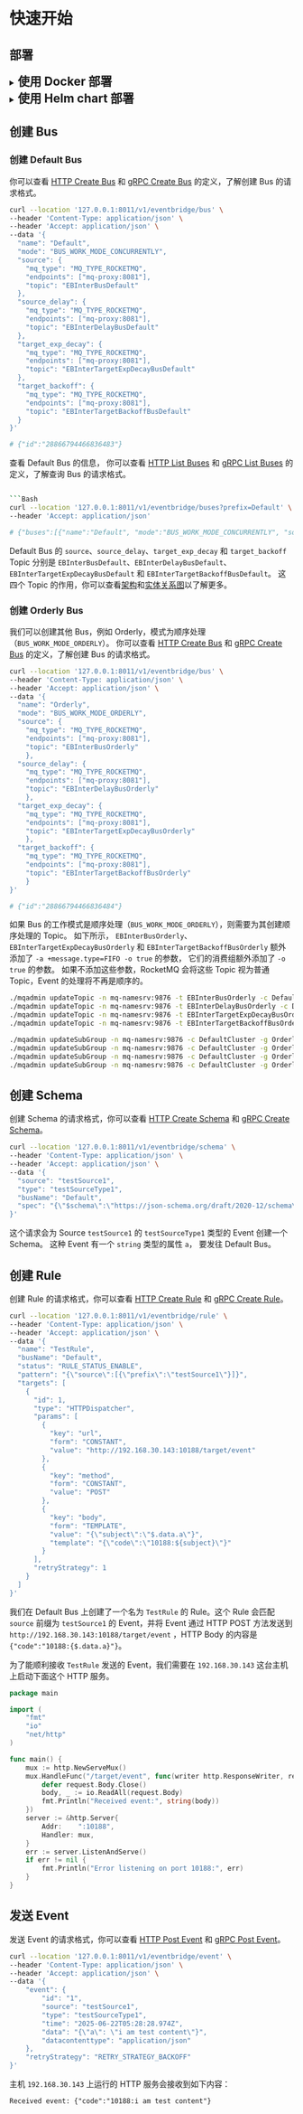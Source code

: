 # 快速开始

## 部署

<details>
<summary><span style="font-size:1.5em; font-weight:bold;">使用 Docker 部署</span></summary>

#### 启动 Postgres，Redis 和 RocketMQ

准备 `docker-compose.yaml` 文件：

```yaml
services:
  db:
    image: postgres
    environment:
      POSTGRES_PASSWORD: example
    depends_on:
      - redis
    networks:
      - eventbridge

  redis:
    image: redis
    networks:
      - eventbridge

  mq-namesrv:
    restart: always
    image: apache/rocketmq:5.3.3
    environment:
      - JAVA_OPT_EXT=-server -Xms256m -Xmx256m -Xmn128m
    command: sh mqnamesrv
    networks:
      - eventbridge

  mq-broker:
    restart: always
    image: apache/rocketmq:5.3.3
    depends_on:
      - mq-namesrv
    environment:
      - NAMESRV_ADDR=mq-namesrv:9876
      - JAVA_OPT_EXT=-server -Xms512m -Xmx512m -Xmn256m
    command: sh mqbroker
    networks:
      - eventbridge

  mq-proxy:
    restart: always
    image: apache/rocketmq:5.3.3
    depends_on:
      - mq-namesrv
      - mq-broker
    environment:
      - NAMESRV_ADDR=mq-namesrv:9876
      - JAVA_OPT_EXT=-server -Xms256m -Xmx256m -Xmn128m
    command: sh mqproxy
    networks:
      - eventbridge

  create-default-data-bus:
    restart: on-failure
    image: apache/rocketmq:5.3.3
    depends_on:
      - mq-namesrv
      - mq-broker
      - mq-proxy
    networks:
      - eventbridge
    command:
      - sh
      - -c
      - |
        set -e

        # Create Default data bus
        until ./mqadmin updateTopic -n mq-namesrv:9876 -t EBInterBusDefault -c DefaultCluster -r 8 -w 8 | tee /dev/stderr | grep success; do
        echo "Retrying updateTopic for EBInterBusDefault..."
        sleep 1
        done

        ./mqadmin updateTopic -n mq-namesrv:9876 -t EBInterDelayBusDefault -c DefaultCluster -r 8 -w 8 -a +message.type=DELAY | tee /dev/stderr | grep success
        ./mqadmin updateTopic -n mq-namesrv:9876 -t EBInterTargetExpDecayBusDefault -c DefaultCluster -r 8 -w 8 | tee /dev/stderr | grep success
        ./mqadmin updateTopic -n mq-namesrv:9876 -t EBInterTargetBackoffBusDefault -c DefaultCluster -r 8 -w 8 | tee /dev/stderr | grep success

        ./mqadmin updateSubGroup -n mq-namesrv:9876 -c DefaultCluster -g DefaultSource -r 3 | tee /dev/stderr | grep success
        ./mqadmin updateSubGroup -n mq-namesrv:9876 -c DefaultCluster -g DefaultSourceDelay -r 3 | tee /dev/stderr | grep success
        ./mqadmin updateSubGroup -n mq-namesrv:9876 -c DefaultCluster -g DefaultTargetExpDecay -r 176 | tee /dev/stderr | grep success
        ./mqadmin updateSubGroup -n mq-namesrv:9876 -c DefaultCluster -g DefaultTargetBackoff -r 3 | tee /dev/stderr | grep success

networks:
  eventbridge:
    name: eventbridge
    driver: bridge
```

有一些重要的信息需要关注：

- `db`：Postgres 数据库服务，使用密码 `example`，端口 5432。
- `redis`：Redis 服务，端口 6379。
- `mq-proxy`：RocketMQ Proxy 服务，端口 8081。
- `create-default-data-bus`：创建 Default Bus 的 Topic 并配置订阅组。
    - 为 Default Bus 创建了四个 Topic：
        - `EBInterBusDefault`：用于接收实时 Event 的 Topic。
        - `EBInterDelayBusDefault`：用于接收延迟 Event 的 Topic，额外添加了 `message.type=DELAY` 的属性。
        - `EBInterTargetExpDecayBusDefault`：用于存放需要进行指数衰减策略重试的 Event 的 Topic。
        - `EBInterTargetBackoffBusDefault`：用于存放需要进行退避策略重试的 Event 的 Topic。
    - 为每个 Topic 创建了对应的订阅组：
        -
        订阅组的名字是[{host}{port}{topic}](https://github.com/tianping526/eventbridge/blob/main/app/job/internal/data/rocketmq.go#L101)
        的格式。
        - `EBInterTargetExpDecayBusDefault` 订阅组的重试次数设置为 176 次，如果设置错误，Job 将无法正确处理指数衰减策略的重试。
        - `EBInterTargetBackoffBusDefault` 订阅组的重试次数设置为 3 次，如果设置错误，Job 将无法正确处理退避策略的重试。
        - 其他订阅组的重试次数设置为 3 次，代表 Event 在 Job 内部流转失败时的重试次数。

启动Docker Compose：

> 确保当前目录下有 docker-compose.yaml 文件。

```bash
docker-compose -f docker-compose.yaml up -d
```

查看服务状态：

```bash
docker-compose -f docker-compose.yaml ps -a
```

    NAME                                    IMAGE                   COMMAND                  SERVICE                   CREATED          STATUS                     PORTS
    eventbridge-create-default-data-bus-1   apache/rocketmq:5.3.3   "./docker-entrypoint…"   create-default-data-bus   43 seconds ago   Exited (0) 3 seconds ago   
    eventbridge-db-1                        postgres                "docker-entrypoint.s…"   db                        43 seconds ago   Up 43 seconds              5432/tcp
    eventbridge-mq-broker-1                 apache/rocketmq:5.3.3   "./docker-entrypoint…"   mq-broker                 44 seconds ago   Up 43 seconds              9876/tcp, 10909/tcp, 10911-10912/tcp
    eventbridge-mq-namesrv-1                apache/rocketmq:5.3.3   "./docker-entrypoint…"   mq-namesrv                44 seconds ago   Up 43 seconds              9876/tcp, 10909/tcp, 10911-10912/tcp
    eventbridge-mq-proxy-1                  apache/rocketmq:5.3.3   "./docker-entrypoint…"   mq-proxy                  43 seconds ago   Up 31 seconds              9876/tcp, 10909/tcp, 10911-10912/tcp
    eventbridge-redis-1                     redis                   "docker-entrypoint.s…"   redis                     44 seconds ago   Up 43 seconds              6379/tcp

`eventbridge-create-default-data-bus-1` 状态为 `Exited (0)` 表示创建 Default Bus 的 Topic 和配置订阅组成功。

#### 启动 Service

> 确保当前目录下有 `service.yaml` 文件。

```bash
docker run -d --network eventbridge -p 8011:8011 -p 9011:9011 -v $(pwd)/service.yaml:/data/conf/service.yaml linktin/eb-service:1.6.1
```

下面是 `service.yaml` 的内容，你还可以查看 Service 的 [配置文件示例](../../app/service/configs/service.yaml)
和 [schema](../../app/service/internal/conf/conf.proto)。

```yaml
bootstrap:
  server:
    http:
      addr: 0.0.0.0:8011 # 监听 HTTP 请求的端口
      timeout: 1s
    grpc:
      addr: 0.0.0.0:9011 # 监听 gRPC 请求的端口
      timeout: 1s
  data:
    database:
      driver: postgres
      source: postgresql://postgres:example@db:5432/postgres # Postgres 数据库连接字符串
      max_open: 100
      max_idle: 10
      conn_max_life_time: 0s
      conn_max_idle_time: 300s
    redis:
      addrs:
        - redis:6379 # Redis 服务地址
      password:
      db_index: 0
      dial_timeout: 1s
      read_timeout: 0.2s
      write_timeout: 0.2s
```

查看服务状态：

```bash
docker ps -a
```

    CONTAINER ID   IMAGE                      COMMAND                  CREATED         STATUS                     PORTS                                            NAMES
    0cfa5a79afb8   linktin/eb-service:1.6.1   "./server -conf /dat…"   5 seconds ago   Up 4 seconds               0.0.0.0:8011->8011/tcp, 0.0.0.0:9011->9011/tcp   sweet_yalow

Service 状态为 `Up` 表示启动成功。

#### 启动 Job

> 确保当前目录下有 `job.yaml` 文件。

```bash
docker run -d --network eventbridge -v $(pwd)/job.yaml:/data/conf/job.yaml linktin/eb-job:1.6.1
```

下面是 `job.yaml` 的内容，你还可以查看 Job 的 [配置文件示例](../../app/job/configs/service.yaml)
和 [schema](../../app/job/internal/conf/conf.proto)。

```yaml
bootstrap:
  server:
    http:
      addr: 0.0.0.0:8012 # Metrics HTTP 端口
      timeout: 1s
    event:
      source_timeout: 1s # 处理 source_topic 中 Event 的超时时间
      delay_timeout: 1s # 处理 source_delay_topic 中 Event 的超时时间
      target_exp_decay_timeout: 3s # 处理 target_exp_decay_topic 中 Event 的超时时间
      target_backoff_timeout: 3s # 处理 target_backoff_topic 中 Event 的超时时间
  data:
    database:
      driver: postgres
      source: postgresql://postgres:example@db:5432/postgres # Postgres 数据库连接字符串
      max_open: 100
      max_idle: 10
      conn_max_life_time: 0s
      conn_max_idle_time: 300s
```

查看服务状态：

```bash
docker ps -a
```

    CONTAINER ID   IMAGE                      COMMAND                  CREATED          STATUS                      PORTS                                            NAMES
    b7c280bfde43   linktin/eb-job:1.6.1       "./server -conf /dat…"   5 seconds ago    Up 5 seconds                                                                 happy_hugle

Job 状态为 `Up` 表示启动成功。

</details>

<details>
<summary><span style="font-size:1.5em; font-weight:bold;">使用 Helm chart 部署</span></summary>

> 演示中使用的 Helm chart 启动了一个高可用的 EventBridge 集群，包括了 Service、Job、Postgres、Redis 和 RocketMQ。

#### 添加 Helm 仓库

```bash
helm repo add tianping526 https://tianping526.github.io/helm-charts
helm repo update
```

#### 安装 EventBridge

```bash
helm install eventbridge tianping526/eventbridge --namespace eventbridge --create-namespace
```

#### 查看服务状态

```bash
kubectl -n eventbridge get pod
```

    NAME                                READY   STATUS    RESTARTS        AGE
    eb-job-66f946b9f6-s9rz6             1/1     Running   3 (4m3s ago)    4m33s
    eb-job-66f946b9f6-t24gv             1/1     Running   3 (4m6s ago)    4m33s
    eb-job-66f946b9f6-vz8wf             1/1     Running   3 (3m51s ago)   4m33s
    eb-pg-ha-pgpool-58959774c7-42sgk    1/1     Running   0               4m33s
    eb-pg-ha-pgpool-58959774c7-lgb9g    1/1     Running   0               4m33s
    eb-pg-ha-postgresql-0               1/1     Running   0               4m32s
    eb-pg-ha-postgresql-1               1/1     Running   0               4m32s
    eb-pg-ha-postgresql-2               1/1     Running   0               4m32s
    eb-redis-node-0                     1/1     Running   0               4m32s
    eb-redis-node-1                     1/1     Running   0               4m31s
    eb-redis-node-2                     1/1     Running   0               4m31s
    eb-rmq-broker-master-0              1/1     Running   0               4m32s
    eb-rmq-broker-master-1              1/1     Running   0               2m52s
    eb-rmq-broker-replica-id1-0         1/1     Running   0               4m31s
    eb-rmq-broker-replica-id1-1         1/1     Running   0               2m50s
    eb-rmq-controller-0                 1/1     Running   0               4m32s
    eb-rmq-controller-1                 1/1     Running   0               4m32s
    eb-rmq-controller-2                 1/1     Running   0               4m32s
    eb-rmq-dashboard-6bcbb4dd4b-jwp8n   1/1     Running   0               4m33s
    eb-rmq-nameserver-0                 1/1     Running   0               4m33s
    eb-rmq-nameserver-1                 1/1     Running   0               4m32s
    eb-rmq-nameserver-2                 1/1     Running   0               4m32s
    eb-rmq-proxy-bcd8968-2mfq4          1/1     Running   4 (3m28s ago)   4m33s
    eb-rmq-proxy-bcd8968-2vjt6          1/1     Running   4 (3m30s ago)   4m33s
    eb-rmq-proxy-bcd8968-dtmx2          1/1     Running   3 (3m32s ago)   4m33s
    eb-service-56cd698777-cbb5q         1/1     Running   2 (4m9s ago)    4m33s
    eb-service-56cd698777-qqfs2         1/1     Running   3 (3m50s ago)   4m18s
    eb-service-56cd698777-sdmjr         1/1     Running   3 (3m54s ago)   4m18s

所有服务都处于 `Running` 状态，表示启动成功。你可能观察到部分 Pod 的 `RESTARTS` 数量大于 0，
这是因为它们依赖的服务还未就绪，导致它们重启了几次，但只要最终状态是 `Running` 即可。

</details>

## 创建 Bus

### 创建 Default Bus

你可以查看 [HTTP Create Bus](https://github.com/tianping526/apis/blob/main/openapi.yaml#L10)
和 [gRPC Create Bus](https://github.com/tianping526/apis/blob/main/api/eventbridge/service/v1/eventbridge_service_v1.proto#L47)
的定义，了解创建 Bus 的请求格式。

```bash
curl --location '127.0.0.1:8011/v1/eventbridge/bus' \
--header 'Content-Type: application/json' \
--header 'Accept: application/json' \
--data '{
  "name": "Default",
  "mode": "BUS_WORK_MODE_CONCURRENTLY",
  "source": {
    "mq_type": "MQ_TYPE_ROCKETMQ",
    "endpoints": ["mq-proxy:8081"],
    "topic": "EBInterBusDefault"
  },
  "source_delay": {
    "mq_type": "MQ_TYPE_ROCKETMQ",
    "endpoints": ["mq-proxy:8081"],
    "topic": "EBInterDelayBusDefault"
  },
  "target_exp_decay": {
    "mq_type": "MQ_TYPE_ROCKETMQ",
    "endpoints": ["mq-proxy:8081"],
    "topic": "EBInterTargetExpDecayBusDefault"
  },
  "target_backoff": {
    "mq_type": "MQ_TYPE_ROCKETMQ",
    "endpoints": ["mq-proxy:8081"],
    "topic": "EBInterTargetBackoffBusDefault"
  }
}'

# {"id":"28866794466836483"}
```

查看 Default Bus 的信息， 你可以查看 [HTTP List Buses](https://github.com/tianping526/apis/blob/main/openapi.yaml#L59)
和 [gRPC List Buses](https://github.com/tianping526/apis/blob/main/api/eventbridge/service/v1/eventbridge_service_v1.proto#L43)
的定义，了解查询 Bus 的请求格式。

```bash

```Bash
curl --location '127.0.0.1:8011/v1/eventbridge/buses?prefix=Default' \
--header 'Accept: application/json'

# {"buses":[{"name":"Default", "mode":"BUS_WORK_MODE_CONCURRENTLY", "source":{"mq_type":"MQ_TYPE_ROCKETMQ", "endpoints":["mq-proxy:8081"], "topic":"EBInterBusDefault"}, "source_delay":{"mqType":"MQ_TYPE_ROCKETMQ", "endpoints":["mq-proxy:8081"], "topic":"EBInterDelayBusDefault"}, "target_exp_decay":{"mq_type":"MQ_TYPE_ROCKETMQ", "endpoints":["mq-proxy:8081"], "topic":"EBInterTargetExpDecayBusDefault"}, "target_backoff":{"mq_type":"MQ_TYPE_ROCKETMQ", "endpoints":["mq-proxy:8081"], "topic":"EBInterTargetBackoffBusDefault"}}], "nextToken":"0"}
```

Default Bus 的 `source`、`source_delay`、`target_exp_decay` 和 `target_backoff` Topic
分别是 `EBInterBusDefault`、`EBInterDelayBusDefault`、`EBInterTargetExpDecayBusDefault`
和 `EBInterTargetBackoffBusDefault`。
这四个 Topic 的作用，你可以查看[架构](architecture.md#job)和[实体关系图](erd.md#bus)以了解更多。

### 创建 Orderly Bus

我们可以创建其他 Bus，例如 Orderly，模式为顺序处理（`BUS_WORK_MODE_ORDERLY`）。
你可以查看 [HTTP Create Bus](https://github.com/tianping526/apis/blob/main/openapi.yaml#L10)
和 [gRPC Create Bus](https://github.com/tianping526/apis/blob/main/api/eventbridge/service/v1/eventbridge_service_v1.proto#L47)
的定义，了解创建 Bus 的请求格式。

```bash
curl --location '127.0.0.1:8011/v1/eventbridge/bus' \
--header 'Content-Type: application/json' \
--header 'Accept: application/json' \
--data '{
  "name": "Orderly",
  "mode": "BUS_WORK_MODE_ORDERLY",
  "source": {
    "mq_type": "MQ_TYPE_ROCKETMQ",
    "endpoints": ["mq-proxy:8081"],
    "topic": "EBInterBusOrderly"
    },
  "source_delay": {
    "mq_type": "MQ_TYPE_ROCKETMQ",
    "endpoints": ["mq-proxy:8081"],
    "topic": "EBInterDelayBusOrderly"
    },
  "target_exp_decay": {
    "mq_type": "MQ_TYPE_ROCKETMQ",
    "endpoints": ["mq-proxy:8081"],
    "topic": "EBInterTargetExpDecayBusOrderly"
    },
  "target_backoff": {
    "mq_type": "MQ_TYPE_ROCKETMQ",
    "endpoints": ["mq-proxy:8081"],
    "topic": "EBInterTargetBackoffBusOrderly"
    }
}'

# {"id":"28866794466836484"}
```

如果 Bus 的工作模式是顺序处理（`BUS_WORK_MODE_ORDERLY`），则需要为其创建顺序处理的 Topic。
如下所示， `EBInterBusOrderly`、`EBInterTargetExpDecayBusOrderly`
和 `EBInterTargetBackoffBusOrderly` 额外添加了 `-a +message.type=FIFO -o true` 的参数，
它们的消费组额外添加了 `-o true` 的参数。
如果不添加这些参数，RocketMQ 会将这些 Topic 视为普通 Topic，Event 的处理将不再是顺序的。

```bash
./mqadmin updateTopic -n mq-namesrv:9876 -t EBInterBusOrderly -c DefaultCluster -r 8 -w 8 -a +message.type=FIFO -o true | tee /dev/stderr | grep success
./mqadmin updateTopic -n mq-namesrv:9876 -t EBInterDelayBusOrderly -c DefaultCluster -r 8 -w 8 -a +message.type=DELAY | tee /dev/stderr | grep success        
./mqadmin updateTopic -n mq-namesrv:9876 -t EBInterTargetExpDecayBusOrderly -c DefaultCluster -r 8 -w 8 -a +message.type=FIFO -o true | tee /dev/stderr | grep success
./mqadmin updateTopic -n mq-namesrv:9876 -t EBInterTargetBackoffBusOrderly -c DefaultCluster -r 8 -w 8 -a +message.type=FIFO -o true | tee /dev/stderr | grep success

./mqadmin updateSubGroup -n mq-namesrv:9876 -c DefaultCluster -g OrderlySource -r 3 -o true | tee /dev/stderr | grep success                          
./mqadmin updateSubGroup -n mq-namesrv:9876 -c DefaultCluster -g OrderlySourceDelay -r 3 | tee /dev/stderr | grep success                     
./mqadmin updateSubGroup -n mq-namesrv:9876 -c DefaultCluster -g OrderlyTargetExpDecay -r 176 -o true | tee /dev/stderr | grep success          
./mqadmin updateSubGroup -n mq-namesrv:9876 -c DefaultCluster -g OrderlyTargetBackoff -r 3 -o true | tee /dev/stderr | grep success
```

## 创建 Schema

创建 Schema 的请求格式，你可以查看 [HTTP Create Schema](https://github.com/tianping526/apis/blob/main/openapi.yaml#L280)
和 [gRPC Create Schema](https://github.com/tianping526/apis/blob/main/api/eventbridge/service/v1/eventbridge_service_v1.proto#L24)。

```bash
curl --location '127.0.0.1:8011/v1/eventbridge/schema' \
--header 'Content-Type: application/json' \
--header 'Accept: application/json' \
--data '{
  "source": "testSource1",
  "type": "testSourceType1",
  "busName": "Default",
  "spec": "{\"$schema\":\"https://json-schema.org/draft/2020-12/schema\",\"type\":\"object\",\"properties\":{\"a\":{\"type\":\"string\"}}}"
}'
```

这个请求会为 Source `testSource1` 的 `testSourceType1` 类型的 Event 创建一个 Schema。
这种 Event 有一个 `string` 类型的属性 `a`， 要发往 Default Bus。

## 创建 Rule

创建 Rule 的请求格式，你可以查看 [HTTP Create Rule](https://github.com/tianping526/apis/blob/main/openapi.yaml#L152)
和 [gRPC Create Rule](https://github.com/tianping526/apis/blob/main/api/eventbridge/service/v1/eventbridge_service_v1.proto#L63)。

```bash
curl --location '127.0.0.1:8011/v1/eventbridge/rule' \
--header 'Content-Type: application/json' \
--header 'Accept: application/json' \
--data '{
  "name": "TestRule",
  "busName": "Default",
  "status": "RULE_STATUS_ENABLE",
  "pattern": "{\"source\":[{\"prefix\":\"testSource1\"}]}",
  "targets": [
    {
      "id": 1,
      "type": "HTTPDispatcher",
      "params": [
        {
          "key": "url",
          "form": "CONSTANT",
          "value": "http://192.168.30.143:10188/target/event"
        },
        {
          "key": "method",
          "form": "CONSTANT",
          "value": "POST"
        },
        {
          "key": "body",
          "form": "TEMPLATE",
          "value": "{\"subject\":\"$.data.a\"}",
          "template": "{\"code\":\"10188:${subject}\"}"
        }
      ],
      "retryStrategy": 1
    }
  ]
}'
```

我们在 Default Bus 上创建了一个名为 `TestRule` 的 Rule。这个 Rule 会匹配 `source` 前缀为 `testSource1` 的 Event，并将
Event 通过 HTTP POST 方法发送到 `http://192.168.30.143:10188/target/event` ，HTTP Body 的内容是
`{"code":"10188:{$.data.a}"}`。

为了能顺利接收 `TestRule` 发送的 Event，我们需要在 `192.168.30.143` 这台主机上启动下面这个 HTTP 服务。

```go
package main

import (
	"fmt"
	"io"
	"net/http"
)

func main() {
	mux := http.NewServeMux()
	mux.HandleFunc("/target/event", func(writer http.ResponseWriter, request *http.Request) {
		defer request.Body.Close()
		body, _ := io.ReadAll(request.Body)
		fmt.Println("Received event:", string(body))
	})
	server := &http.Server{
		Addr:    ":10188",
		Handler: mux,
	}
	err := server.ListenAndServe()
	if err != nil {
		fmt.Println("Error listening on port 10188:", err)
	}
}
```

## 发送 Event

发送 Event 的请求格式，你可以查看 [HTTP Post Event](https://github.com/tianping526/apis/blob/main/openapi.yaml#L127)
和 [gRPC Post Event](https://github.com/tianping526/apis/blob/main/api/eventbridge/service/v1/eventbridge_service_v1.proto#L12)。

```bash
curl --location '127.0.0.1:8011/v1/eventbridge/event' \
--header 'Content-Type: application/json' \
--header 'Accept: application/json' \
--data '{
    "event": {
        "id": "1",
        "source": "testSource1",
        "type": "testSourceType1",
        "time": "2025-06-22T05:28:28.974Z",
        "data": "{\"a\": \"i am test content\"}",
        "datacontenttype": "application/json"
    },
    "retryStrategy": "RETRY_STRATEGY_BACKOFF"
}'
```

主机 `192.168.30.143` 上运行的 HTTP 服务会接收到如下内容：

    Received event: {"code":"10188:i am test content"}
